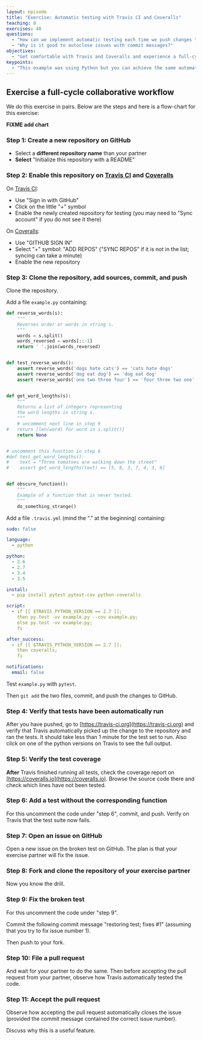 ```yaml
---
layout: episode
title: "Exercise: Automatic testing with Travis CI and Coveralls"
teaching: 0
exercises: 40
questions:
  - "How can we implement automatic testing each time we push changes to the repository?"
  - "Why is it good to autoclose issues with commit messages?"
objectives:
  - "Get comfortable with Travis and Coveralls and experience a full-cycle collaborative workflow."
keypoints:
  - "This example was using Python but you can achieve the same automation for Fortran or C or C++."
---
```


## Exercise a full-cycle collaborative workflow

We do this exercise in pairs. Below are the steps and here is a flow-chart for this exercise:

**FIXME add chart**


### Step 1: Create a new repository on GitHub

- Select a **different repository name** than your partner
- **Select** "Initialize this repository with a README"


### Step 2: Enable this repository on [Travis CI](https://travis-ci.org) and [Coveralls](https://coveralls.io)

On [Travis CI](https://travis-ci.org):

- Use "Sign in with GitHub"
- Click on the little "+" symbol
- Enable the newly created repository for testing (you may need to "Sync account" if you do not see it there)

On [Coveralls](https://coveralls.io):

- Use "GITHUB SIGN IN"
- Select "+" symbol: "ADD REPOS" ("SYNC REPOS" if it is not in the list; syncing can take a minute)
- Enable the new repository


### Step 3: Clone the repository, add sources, commit, and push

Clone the repository.

Add a file `example.py` containing:

```python
def reverse_words(s):
    """
    Reverses order or words in string s.
    """
    words = s.split()
    words_reversed = words[::-1]
    return ' '.join(words_reversed)


def test_reverse_words():
    assert reverse_words('dogs hate cats') == 'cats hate dogs'
    assert reverse_words('dog eat dog') == 'dog eat dog'
    assert reverse_words('one two three four') == 'four three two one'


def get_word_lengths(s):
    """
    Returns a list of integers representing
    the word lengths in string s.
    """
    # uncomment next line in step 9
#   return [len(word) for word in s.split()]
    return None


# uncomment this function in step 6
#def test_get_word_lengths():
#    text = "Three tomatoes are walking down the street"
#    assert get_word_lengths(text) == [5, 8, 3, 7, 4, 3, 6]


def obscure_function():
    """
    Example of a function that is never tested.
    """
    do_something_strange()
```

Add a file `.travis.yml` (mind the "." at the beginning) containing:

```yaml
sudo: false

language:
  - python

python:
  - 2.6
  - 2.7
  - 3.4
  - 3.5

install:
  - pip install pytest pytest-cov python-coveralls

script:
  - if [[ $TRAVIS_PYTHON_VERSION == 2.7 ]];
    then py.test -vv example.py --cov example.py;
    else py.test -vv example.py;
    fi

after_success:
  - if [[ $TRAVIS_PYTHON_VERSION == 2.7 ]];
    then coveralls;
    fi

notifications:
  email: false
```

Test `example.py` with `pytest`.

Then `git add` the two files, commit, and push the changes to GitHub.


### Step 4: Verify that tests have been automatically run

After you have pushed, go to [https://travis-ci.org](https://travis-ci.org) and
verify that Travis automatically picked up the change to the repository and ran
the tests.  It should take less than 1 minute for the test set to run.  Also
click on one of the python versions on Travis to see the full output.


### Step 5: Verify the test coverage

**After** Travis finished running all tests, check the coverage report on
[https://coveralls.io](https://coveralls.io).
Browse the source code there and check which lines have not been tested.


### Step 6: Add a test without the corresponding function

For this uncomment the code under "step 6", commit, and push.
Verify on Travis that the test suite now fails.


### Step 7: Open an issue on GitHub

Open a new issue on the broken test on GitHub.
The plan is that your exercise partner will fix the issue.


### Step 8: Fork and clone the repository of your exercise partner

Now you know the drill.


### Step 9: Fix the broken test

For this uncomment the code under "step 9".

Commit the following commit message "restoring test; fixes #1" (assuming that you try to fix issue number 1).

Then push to your fork.


### Step 10: File a pull request

And wait for your partner to do the same.
Then before accepting the pull request from your partner, observe
how Travis automatically tested the code.


### Step 11: Accept the pull request

Observe how accepting the pull request automatically closes the issue (provided
the commit message contained the correct issue number).

Discuss why this is a useful feature.
